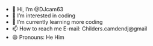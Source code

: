 - 👋 Hi, I’m @DJcam63
- 👀 I’m interested in coding
- 🌱 I’m currently learning more coding
- 📫 How to reach me E-mail: Childers.camdendj@gmail
- 😄 Pronouns: He Him

<!---
DJcam63/DJcam63 is a ✨ special ✨ repository because its `README.md` (this file) appears on your GitHub profile.
You can click the Preview link to take a look at your changes.
--->
